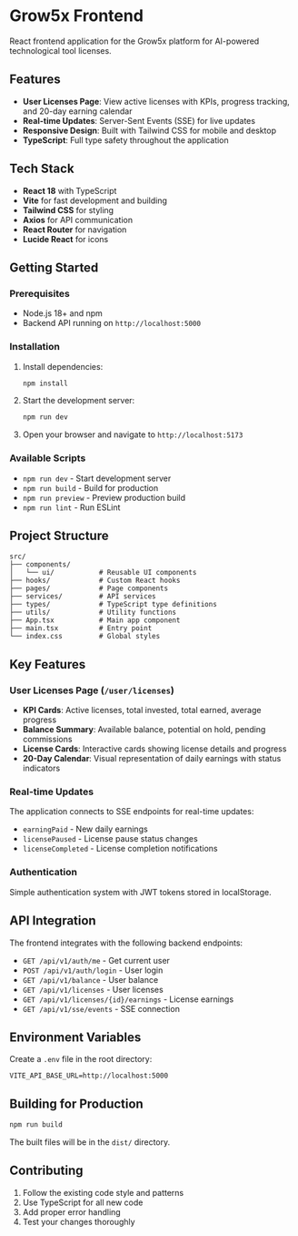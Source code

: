 # Grow5x Frontend

React frontend application for the Grow5x platform for AI-powered technological tool licenses.

## Features

- **User Licenses Page**: View active licenses with KPIs, progress tracking, and 20-day earning calendar
- **Real-time Updates**: Server-Sent Events (SSE) for live updates
- **Responsive Design**: Built with Tailwind CSS for mobile and desktop
- **TypeScript**: Full type safety throughout the application

## Tech Stack

- **React 18** with TypeScript
- **Vite** for fast development and building
- **Tailwind CSS** for styling
- **Axios** for API communication
- **React Router** for navigation
- **Lucide React** for icons

## Getting Started

### Prerequisites

- Node.js 18+ and npm
- Backend API running on `http://localhost:5000`

### Installation

1. Install dependencies:
   ```bash
   npm install
   ```

2. Start the development server:
   ```bash
   npm run dev
   ```

3. Open your browser and navigate to `http://localhost:5173`

### Available Scripts

- `npm run dev` - Start development server
- `npm run build` - Build for production
- `npm run preview` - Preview production build
- `npm run lint` - Run ESLint

## Project Structure

```
src/
├── components/
│   └── ui/           # Reusable UI components
├── hooks/            # Custom React hooks
├── pages/            # Page components
├── services/         # API services
├── types/            # TypeScript type definitions
├── utils/            # Utility functions
├── App.tsx           # Main app component
├── main.tsx          # Entry point
└── index.css         # Global styles
```

## Key Features

### User Licenses Page (`/user/licenses`)

- **KPI Cards**: Active licenses, total invested, total earned, average progress
- **Balance Summary**: Available balance, potential on hold, pending commissions
- **License Cards**: Interactive cards showing license details and progress
- **20-Day Calendar**: Visual representation of daily earnings with status indicators

### Real-time Updates

The application connects to SSE endpoints for real-time updates:
- `earningPaid` - New daily earnings
- `licensePaused` - License pause status changes
- `licenseCompleted` - License completion notifications

### Authentication

Simple authentication system with JWT tokens stored in localStorage.

## API Integration

The frontend integrates with the following backend endpoints:

- `GET /api/v1/auth/me` - Get current user
- `POST /api/v1/auth/login` - User login
- `GET /api/v1/balance` - User balance
- `GET /api/v1/licenses` - User licenses
- `GET /api/v1/licenses/{id}/earnings` - License earnings
- `GET /api/v1/sse/events` - SSE connection

## Environment Variables

Create a `.env` file in the root directory:

```env
VITE_API_BASE_URL=http://localhost:5000
```

## Building for Production

```bash
npm run build
```

The built files will be in the `dist/` directory.

## Contributing

1. Follow the existing code style and patterns
2. Use TypeScript for all new code
3. Add proper error handling
4. Test your changes thoroughly